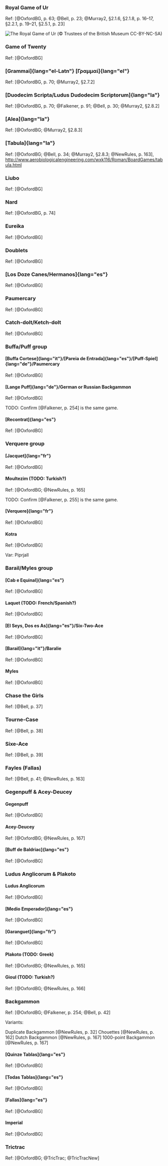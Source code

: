 ### Royal Game of Ur

Ref: [@OxfordBG, p. 63; @Bell, p. 23; @Murray2, §2.1.6, §2.1.8, p. 16–17, §2.2.1, p. 19–21, §2.5.1, p. 23]

![The Royal Game of Ur (© Trustees of the British Museum
[![CC](images/cc.svg)![-BY](images/by.svg)![-NC](images/nc.svg)![-SA](images/sa.svg)](https://creativecommons.org/licenses/by-nc-sa/4.0/))](sources/002-board-games/007-table-games/ur.jpg)

### Game of Twenty

Ref: [@OxfordBG]

### [Grammai]{lang="el-Latn"} [Γραμμαί]{lang="el"}

Ref: [@OxfordBG, p. 70; @Murray2, §2.7.2]

### [Duodecim Scripta/Ludus Dudodecim Scriptorum]{lang="la"}

Ref: [@OxfordBG, p. 70; @Falkener, p. 91; @Bell, p. 30; @Murray2, §2.8.2]

### [Alea]{lang="la"}

Ref: [@OxfordBG; @Murray2, §2.8.3]

### [Tabula]{lang="la"}

Ref: [@OxfordBG; @Bell, p. 34; @Murray2, §2.8.3; @NewRules, p. 163],
<http://www.aerobiologicalengineering.com/wxk116/Roman/BoardGames/tabula.html>

### Liubo

Ref: [@OxfordBG]

### Nard

Ref: [@OxfordBG, p. 74]

### Eureika

Ref: [@OxfordBG]

### Doublets

Ref: [@OxfordBG]

### [Los Doze Canes/Hermanos]{lang="es"}

Ref: [@OxfordBG]

### Paumercary

Ref: [@OxfordBG]

### Catch-dolt/Ketch-dolt

Ref: [@OxfordBG]

### Buffa/Puff group

#### [Buffa Cortese]{lang="it"}/[Pareia de Entrada]{lang="es"}/[Puff-Spiel]{lang="de"}/Paumercary

Ref: [@OxfordBG]

#### [Lange Puff]{lang="de"}/German or Russian Backgammon

Ref: [@OxfordBG]

TODO: Confirm [@Falkener, p. 254] is the same game.

#### [Recontrat]{lang="es"}

Ref: [@OxfordBG]

### Verquere group

#### [Jacquet]{lang="fr"}

Ref: [@OxfordBG]

#### Moultezim (TODO: Turkish?)

Ref: [@OxfordBG; @NewRules, p. 165]

TODO: Confirm [@Falkener, p. 255] is the same game.

#### [Verquere]{lang="fr"}

Ref: [@OxfordBG]

#### Kotra

Ref: [@OxfordBG]

Var: Piprjall

### Barail/Myles group

#### [Cab e Equinal]{lang="es"}

Ref: [@OxfordBG]

#### Laquet (TODO: French/Spanish?)

Ref: [@OxfordBG]

#### [El Seys, Dos es As]{lang="es"}/Six-Two-Ace

Ref: [@OxfordBG]

#### [Barail]{lang="it"}/Baralie

Ref: [@OxfordBG]

#### Myles

Ref: [@OxfordBG]

### Chase the Girls

Ref: [@Bell, p. 37]

### Tourne-Case

Ref: [@Bell, p. 38]

### Sixe-Ace

Ref: [@Bell, p. 39]

### Fayles (Fallas)

Ref: [@Bell, p. 41; @NewRules, p. 163]

### Gegenpuff & Acey-Deucey

#### Gegenpuff

Ref: [@OxfordBG]

#### Acey-Deucey

Ref: [@OxfordBG; @NewRules, p. 167]

#### [Buff de Baldriac]{lang="es"}

Ref: [@OxfordBG]

### Ludus Anglicorum & Plakoto

#### Ludus Anglicorum

Ref: [@OxfordBG]

#### [Medio Emperador]{lang="es"}

Ref: [@OxfordBG]

#### [Garanguet]{lang="fr"}

Ref: [@OxfordBG]

#### Plakoto (TODO: Greek)

Ref: [@OxfordBG; @NewRules, p. 165]

#### Gioul (TODO: Turkish?)

Ref: [@OxfordBG; @NewRules, p. 166]

### Backgammon

Ref: [@OxfordBG; @Falkener, p. 254; @Bell, p. 42]

Variants:

Duplicate Backgammon [@NewRules, p. 32]
Chouettes [@NewRules, p. 162]
Dutch Backgammon [@NewRules, p. 167]
1000-point Backgammon [@NewRules, p. 167]

#### [Quinze Tablas]{lang="es"}

Ref: [@OxfordBG]

#### [Todas Tablas]{lang="es"}

Ref: [@OxfordBG]

#### [Fallas]{lang="es"}

Ref: [@OxfordBG]

#### Imperial

Ref: [@OxfordBG]

### Trictrac

Ref: [@OxfordBG; @TricTrac; @TricTracNew]
